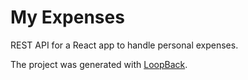 # My Expenses

REST API for a React app to handle personal expenses.

The project was generated with [LoopBack](http://loopback.io).
